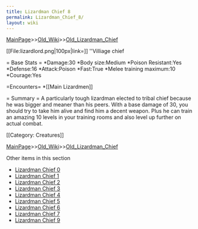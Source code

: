 ```yaml
---
title: Lizardman Chief 8
permalink: Lizardman_Chief_8/
layout: wiki
---
```


[MainPage](/keeperrl_wiki/ "wikilink")>>[Old_Wiki](/keeperrl_wiki/Old_Wiki "wikilink")>>[Old_Lizardman_Chief](/keeperrl_wiki/Old_Lizardman_Chief "wikilink")

[[File:lizardlord.png|100px|link=]] ''Villiage chief

= Base Stats =
*Damage:30
*Body size:Medium
*Poison Resistant:Yes
*Defense:16
*Attack:Poison
*Fast:True
*Melee training maximum:10
*Courage:Yes

=Encounters=
*[[Main Lizardmen]]

= Summary =
A particularly tough lizardman elected to tribal chief because he was bigger and meaner than his peers. With a base damage of 30, you should try to take him alive and find him a decent weapon. Plus he can train an amazing 10 levels in your training rooms and also level up further on actual combat.

[[Category: Creatures]]

[MainPage](/keeperrl_wiki/ "wikilink")>>[Old_Wiki](/keeperrl_wiki/Old_Wiki "wikilink")>>[Old_Lizardman_Chief](/keeperrl_wiki/Old_Lizardman_Chief "wikilink")

Other items in this section
-    [Lizardman Chief 0](/keeperrl_wiki/Lizardman_Chief_0 "wikilink")
-    [Lizardman Chief 1](/keeperrl_wiki/Lizardman_Chief_1 "wikilink")
-    [Lizardman Chief 2](/keeperrl_wiki/Lizardman_Chief_2 "wikilink")
-    [Lizardman Chief 3](/keeperrl_wiki/Lizardman_Chief_3 "wikilink")
-    [Lizardman Chief 4](/keeperrl_wiki/Lizardman_Chief_4 "wikilink")
-    [Lizardman Chief 5](/keeperrl_wiki/Lizardman_Chief_5 "wikilink")
-    [Lizardman Chief 6](/keeperrl_wiki/Lizardman_Chief_6 "wikilink")
-    [Lizardman Chief 7](/keeperrl_wiki/Lizardman_Chief_7 "wikilink")
-    [Lizardman Chief 9](/keeperrl_wiki/Lizardman_Chief_9 "wikilink")
